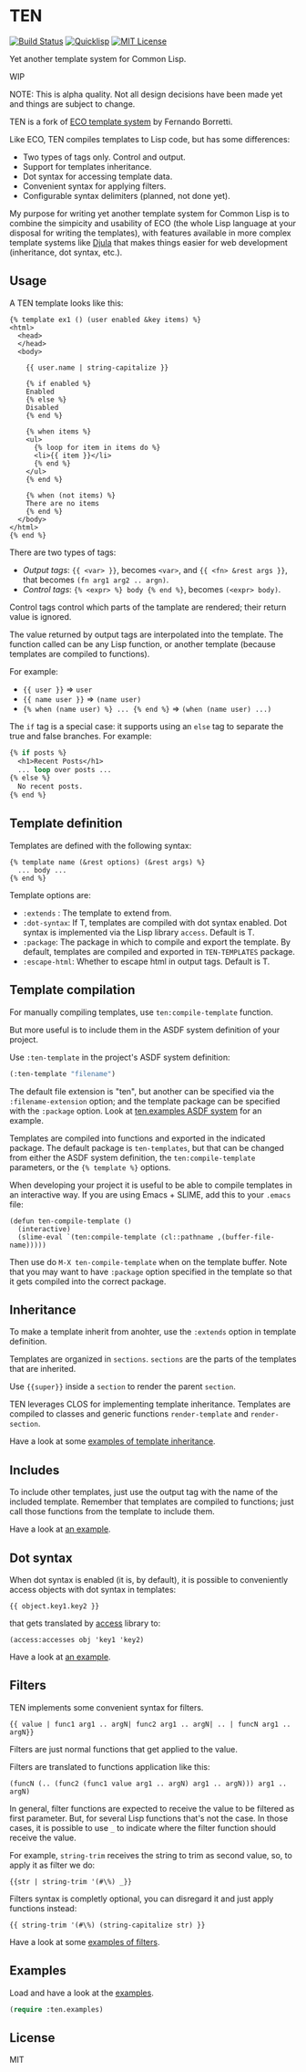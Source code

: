 # TEN

[![Build Status](https://travis-ci.org/mmontone/ten.svg?branch=master)](https://travis-ci.org/mmontone/ten)
[![Quicklisp](http://quickdocs.org/badge/ten.svg)](http://quickdocs.org/ten/)
[![MIT License](https://img.shields.io/badge/license-MIT-blue.svg)](./LICENSE)

Yet another template system for Common Lisp.

WIP

NOTE: This is alpha quality. Not all design decisions have been made yet and things are subject to change.

TEN is a fork of [ECO template system](https://github.com/eudoxia0/eco) by Fernando Borretti.

Like ECO, TEN compiles templates to Lisp code, but has some differences:
- Two types of tags only. Control and output.
- Support for templates inheritance.
- Dot syntax for accessing template data.
- Convenient syntax for applying filters.
- Configurable syntax delimiters (planned, not done yet).

My purpose for writing yet another template system for Common Lisp is to combine the simpicity and usability of ECO (the whole Lisp language at your disposal for writing the templates), with features available in more complex template systems like [Djula](https://mmontone.github.io/djula/) that makes things easier for web development (inheritance, dot syntax, etc.).

## Usage

A TEN template looks like this:

```jinja
{% template ex1 () (user enabled &key items) %}
<html>
  <head>
  </head>
  <body>

    {{ user.name | string-capitalize }}

    {% if enabled %}
    Enabled
    {% else %}
    Disabled
    {% end %}

    {% when items %}
    <ul>
      {% loop for item in items do %}
      <li>{{ item }}</li>
      {% end %}
    </ul>
    {% end %}

    {% when (not items) %}
    There are no items
    {% end %}    
  </body>
</html>
{% end %}

```

There are two types of tags:
- *Output tags*: `{{ <var> }}`, becomes `<var>`, and `{{ <fn> &rest args }}`, that becomes `(fn arg1 arg2 .. argn)`.
- *Control tags*: `{% <expr> %} body {% end %}`, becomes `(<expr> body)`.
  
Control tags control which parts of the tamplate are rendered; their return value is ignored.

The value returned by output tags are interpolated into the template. The function called can be any
Lisp function, or another template (because templates are compiled to functions).

 For example:
 
 * `{{ user }}` => `user`
 * `{{ name user }}` =>  `(name user)`
 * `{% when (name user) %} ... {% end %}` => `(when (name user) ...)`
 
The `if` tag is a special case: it supports using an `else` tag to separate the true and
false branches. For example:

```lisp
{% if posts %}
  <h1>Recent Posts</h1>
  ... loop over posts ...
{% else %}
  No recent posts.
{% end %}
```
## Template definition

Templates are defined with the following syntax:

```
{% template name (&rest options) (&rest args) %}
  ... body ...
{% end %}
```

Template options are:
- `:extends` : The template to extend from.
- `:dot-syntax`: If T, templates are compiled with dot syntax enabled. Dot syntax is implemented via the Lisp library `access`. Default is T.
- `:package`: The package in which to compile and export the template. By default, templates are compiled and exported in `TEN-TEMPLATES` package.
- `:escape-html`: Whether to escape html in output tags. Default is T.

## Template compilation

For manually compiling templates, use `ten:compile-template` function.

But more useful is to include them in the ASDF system definition of your project.

Use `:ten-template` in the project's ASDF system definition:

```lisp
(:ten-template "filename")
```

The default file extension is "ten", but another can be specified via the `:filename-extension` option; and the template package can be specified with the `:package` option. Look at [ten.examples ASDF system](https://github.com/mmontone/ten/blob/master/ten.examples.asd) for an example.

Templates are compiled into functions and exported in the indicated package. The default package is `ten-templates`, but that can be changed from either the ASDF system definition, the `ten:compile-template` parameters, or the `{% template %}` options.

When developing your project it is useful to be able to compile templates in an interactive way. 
If you are using Emacs + SLIME, add this to your `.emacs` file:

```elisp
(defun ten-compile-template ()
  (interactive)
  (slime-eval `(ten:compile-template (cl::pathname ,(buffer-file-name)))))
```

Then use do `M-X ten-compile-template` when on the template buffer. Note that you may want to have `:package` option specified in the template so that it gets compiled into the correct package.

## Inheritance

To make a template inherit from anohter, use the `:extends` option in template definition.

Templates are organized in `sections`. `sections` are the parts of the templates that are inherited.

Use `{{super}}` inside a `section` to render the parent `section`.

TEN leverages CLOS for implementing template inheritance. Templates are compiled to classes and generic functions `render-template` and `render-section`.

Have a look at some [examples of template inheritance](https://github.com/mmontone/ten/blob/master/examples/inheritance.html).

## Includes

To include other templates, just use the output tag with the name of the included template. Remember that templates are compiled to functions; just call those functions from the template to include them.

Have a look at [an example](https://github.com/mmontone/ten/blob/master/examples/include.html).

## Dot syntax

When dot syntax is enabled (it is, by default), it is possible to conveniently access objects with dot syntax in templates:

`{{ object.key1.key2 }}`

that gets translated by [access](https://github.com/AccelerationNet/access) library to:

`(access:accesses obj 'key1 'key2)`

Have a look at [an example](https://github.com/mmontone/ten/blob/master/examples/dot-syntax.html).

## Filters

TEN implements some convenient syntax for filters.

`{{ value | func1 arg1 .. argN| func2 arg1 .. argN| .. | funcN arg1 .. argN}}`

Filters are just normal functions that get applied to the value.

Filters are translated to functions application like this:

`(funcN (.. (func2 (func1 value arg1 .. argN) arg1 .. argN))) arg1 .. argN)`

In general, filter functions are expected to receive the value to be filtered as first parameter. 
But, for several Lisp functions that's not the case. In those cases, it is possible to use `_` to indicate where the filter function should receive the value.

For example, `string-trim` receives the string to trim as second value, so, to apply it as filter we do:

`{{str | string-trim '(#\%) _}}`

Filters syntax is completly optional, you can disregard it and just apply functions instead:

`{{ string-trim '(#\%) (string-capitalize str) }}`

Have a look at some [examples of filters](https://github.com/mmontone/ten/tree/master/examples/filters.html).

## Examples

Load and have a look at the [examples](https://github.com/mmontone/ten/tree/master/examples).

```lisp
(require :ten.examples)
```

## License

MIT
